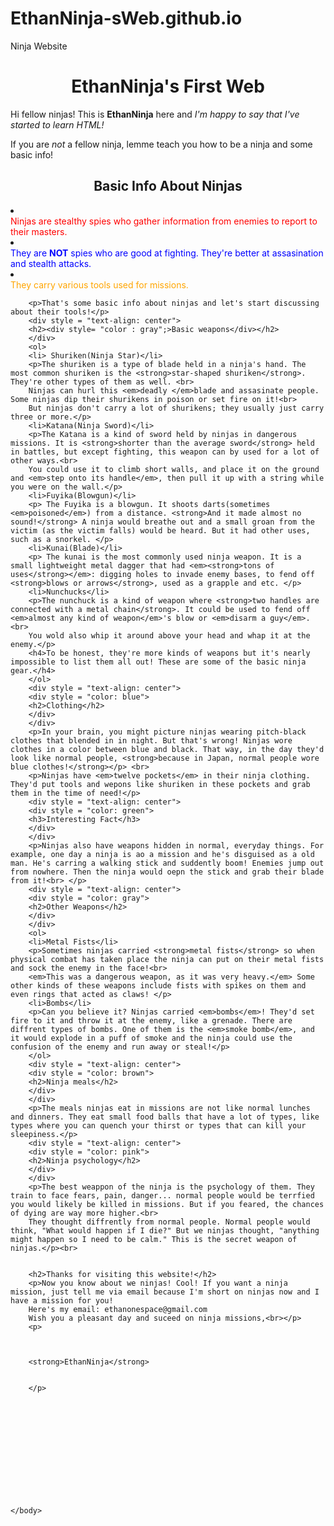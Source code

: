 # EthanNinja-sWeb.github.io
Ninja Website
<!DOCTYPE html>
<html>
    <head>
		<title>EthanNinja's Ninja Web</title>
		<div style = "text-align: center">
        <h1>EthanNinja's First Web</h1>
		</div>
    </head>
    <body>
        <p> Hi fellow ninjas! This is <strong>EthanNinja</strong> here and <em>I'm happy to say that I've started to learn HTML!</em></p>
		<p> If you are <em>not</em> a fellow ninja, lemme teach you how to be a ninja and some basic info!<p>
		<div style = "text-align: center">
		<h2>Basic Info About Ninjas</h2>
		</div>
		</ol>
		<li> <div style= "color : red";>Ninjas are stealthy spies who gather information from enemies to report to their masters.</div></li>
		<li> <div style= "color : blue";>They are <strong>NOT</strong> spies who are good at fighting. They're better at assasination and stealth attacks.</li>
		<li><div style= "color : orange";>They carry various tools used for missions.</div></li>
		
		<p>That's some basic info about ninjas and let's start discussing about their tools!</p>
		<div style = "text-align: center">
		<h2><div style= "color : gray";>Basic weapons</div></h2>
		</div>
		<ol>
		<li> Shuriken(Ninja Star)</li>
		<p>The shuriken is a type of blade held in a ninja's hand. The most common shuriken is the <strong>star-shaped shuriken</strong>. They're other types of them as well. <br>
		Ninjas can hurl this <em>deadly </em>blade and assasinate people. Some ninjas dip their shurikens in poison or set fire on it!<br>
		But ninjas don't carry a lot of shurikens; they usually just carry three or more.</p>
		<li>Katana(Ninja Sword)</li>
		<p>The Katana is a kind of sword held by ninjas in dangerous missions. It is <strong>shorter than the average sword</strong> held in battles, but except fighting, this weapon can by used for a lot of other ways.<br>
		You could use it to climb short walls, and place it on the ground and <em>step onto its handle</em>, then pull it up with a string while you were on the wall.</p>
		<li>Fuyika(Blowgun)</li>
		<p> The Fuyika is a blowgun. It shoots darts(sometimes <em>poisoned</em>) from a distance. <strong>And it made almost no sound!</strong> A ninja would breathe out and a small groan from the victim (as the victim falls) would be heard. But it had other uses, such as a snorkel. </p>
		<li>Kunai(Blade)</li>
		<p> The kunai is the most commonly used ninja weapon. It is a small lightweight metal dagger that had <em><strong>tons of uses</strong></em>: digging holes to invade enemy bases, to fend off <strong>blows or arrows</strong>, used as a grapple and etc. </p>
		<li>Nunchucks</li>
		<p>The nunchuck is a kind of weapon where <strong>two handles are connected with a metal chain</strong>. It could be used to fend off <em>almost any kind of weapon</em>'s blow or <em>disarm a guy</em>.<br>
		You wold also whip it around above your head and whap it at the enemy.</p>
		<h4>To be honest, they're more kinds of weapons but it's nearly impossible to list them all out! These are some of the basic ninja gear.</h4>
		</ol>
		<div style = "text-align: center">
		<div style = "color: blue">
		<h2>Clothing</h2>
		</div>
		</div>
		<p>In your brain, you might picture ninjas wearing pitch-black clothes that blended in in night. But that's wrong! Ninjas wore clothes in a color between blue and black. That way, in the day they'd look like normal people, <strong>because in Japan, normal people wore blue clothes!</strong></p> <br>
		<p>Ninjas have <em>twelve pockets</em> in their ninja clothing. They'd put tools and wepons like shuriken in these pockets and grab them in the time of need!</p>
		<div style = "text-align: center">
		<div style = "color: green">
		<h3>Interesting Fact</h3>
		</div>
		</div>
		<p>Ninjas also have weapons hidden in normal, everyday things. For example, one day a ninja is ao a mission and he's disguised as a old man. He's carring a walking stick and suddently boom! Enemies jump out from nowhere. Then the ninja would oepn the stick and grab their blade from it!<br> </p>
		<div style = "text-align: center">
		<div style = "color: gray">
		<h2>Other Weapons</h2>
		</div>
		</div>
		<ol>
		<li>Metal Fists</li>
		<p>Sometimes ninjas carried <strong>metal fists</strong> so when physical combat has taken place the ninja can put on their metal fists and sock the enemy in the face!<br>
		<em>This was a dangerous weapon, as it was very heavy.</em> Some other kinds of these weapons include fists with spikes on them and even rings that acted as claws! </p>
		<li>Bombs</li>
		<p>Can you believe it? Ninjas carried <em>bombs</em>! They'd set fire to it and throw it at the enemy, like a grenade. There are diffrent types of bombs. One of them is the <em>smoke bomb</em>, and it would explode in a puff of smoke and the ninja could use the confusion of the enemy and run away or steal!</p>
		</ol>
		<div style = "text-align: center">
		<div style = "color: brown">
		<h2>Ninja meals</h2>
		</div>
		</div>
		<p>The meals ninjas eat in missions are not like normal lunches and dinners. They eat small food balls that have a lot of types, like types where you can quench your thirst or types that can kill your sleepiness.</p>
		<div style = "text-align: center">
		<div style = "color: pink">
		<h2>Ninja psychology</h2>
		</div>
		</div>
		<p>The best weappon of the ninja is the psychology of them. They train to face fears, pain, danger... normal people would be terrfied you would likely be killed in missions. But if you feared, the chances of dying are way more higher.<br>
		They thought diffrently from normal people. Normal people would think, "What would happen if I die?" But we ninjas thought, "anything might happen so I need to be calm." This is the secret weapon of ninjas.</p><br>
		
		
		<h2>Thanks for visiting this website!</h2>
		<p>Now you know about we ninjas! Cool! If you want a ninja mission, just tell me via email because I'm short on ninjas now and I have a mission for you!
		Here's my email: ethanonespace@gmail.com
		Wish you a pleasant day and suceed on ninja missions,<br></p>
		<p>
		
		
		
		<strong>EthanNinja</strong>
		
		
		</p>
		
		
		
		
		
		
		
		
		
		
		
		
	
    </body>
</html>
